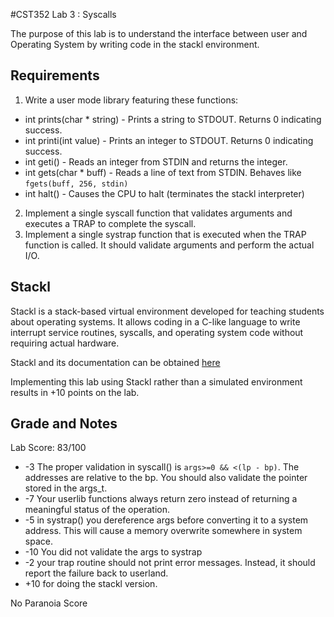 #CST352 Lab 3 : Syscalls

The purpose of this lab is to understand the interface between user and Operating System by writing code in the stackl environment.

## Requirements

1. Write a user mode library featuring these functions:
  * int prints(char * string) - Prints a string to STDOUT. Returns 0 indicating success.
  * int printi(int value) - Prints an integer to STDOUT. Returns 0 indicating success.
  * int geti() - Reads an integer from STDIN and returns the integer.
  * int gets(char * buff) - Reads a line of text from STDIN. Behaves like `fgets(buff, 256, stdin)`
  * int halt() - Causes the CPU to halt (terminates the stackl interpreter)
2. Implement a single syscall function that validates arguments and executes a TRAP to complete the syscall.
3. Implement a single systrap function that is executed when the TRAP function is called. It should validate arguments and perform the actual I/O.
 
## Stackl
Stackl is a stack-based virtual environment developed for teaching students about operating systems. It allows coding in a C-like language to write interrupt service routines, syscalls, and operating system code without requiring actual hardware.

Stackl and its documentation can be obtained [here](https://github.com/philip-w-howard/stackl)

Implementing this lab using Stackl rather than a simulated environment results in +10 points on the lab.

## Grade and Notes

Lab Score: 83/100

* -3 The proper validation in syscall() is `args>=0 && <(lp - bp)`. The addresses are relative to the bp. You should also validate the pointer stored in the args_t.
* -7 Your userlib functions always return zero instead of returning a meaningful status of the operation.
* -5 in systrap() you dereference args before converting it to a system address. This will cause a memory overwrite somewhere in system space.
* -10 You did not validate the args to systrap
* -2 your trap routine should not print error messages. Instead, it should report the failure back to userland.
* +10 for doing the stackl version.

No Paranoia Score
